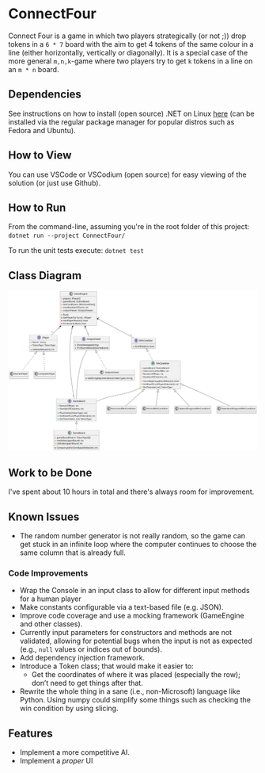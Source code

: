# ConnectFour
Connect Four is a game in which two players strategically (or not ;)) drop tokens in a `6 * 7` board with the aim to get 4 tokens of the same colour in a line (either horizontally, vertically or diagonally). It is a special case of the more general `m,n,k`-game where two players try to get `k` tokens in a line on an `m * n` board.

## Dependencies
See instructions on how to install (open source) .NET on Linux [here](https://learn.microsoft.com/en-us/dotnet/core/install/linux) (can be installed via the regular package manager for popular distros such as Fedora and Ubuntu).

## How to View
You can use VSCode or VSCodium (open source) for easy viewing of the solution (or just use Github).

## How to Run
From the command-line, assuming you're in the root folder of this project:
`dotnet run --project ConnectFour/`

To run the unit tests execute:
`dotnet test`

## Class Diagram
![Class Diagram](./out/umldiagram/ConnectFour.svg)

## Work to be Done
I've spent about 10 hours in total and there's always room for improvement.

## Known Issues
- The random number generator is not really random, so the game can get stuck in an infinite loop where the computer continues to choose the same column that is already full.

### Code Improvements
- Wrap the Console in an input class to allow for different input methods for a human player
- Make constants configurable via a text-based file (e.g. JSON).
- Improve code coverage and use a mocking framework (GameEngine and other classes).
- Currently input parameters for constructors and methods are not validated, allowing for potential bugs when the input is not as expected (e.g., `null` values or indices out of bounds).
- Add dependency injection framework.
- Introduce a Token class; that would make it easier to:
  - Get the coordinates of where it was placed (especially the row); don’t need to get things after that.
- Rewrite the whole thing in a sane (i.e., non-Microsoft) language like Python. Using numpy could simplify some things such as checking the win condition by using slicing.

## Features
- Implement a more competitive AI.
- Implement a *proper* UI